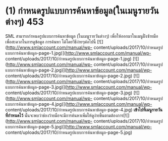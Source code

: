# (1)	กำหนดรูปแบบการค้นหาข้อมูล(ในเมนูรายวันต่างๆ) 453

SML สามารถกำหนดรูปแบบการค้นหาข้อมูล (ในเมนูรายวันต่างๆ)
เพื่อให้ออกมาในเมนูฝั่งซ้ายมือเพื่อสะดวกในการดูข้อมูล การค้นหา
ได้โดยวิธีง่ายๆต่อไปนี้ [![](http://www.smlaccount.com/manual/wp-
content/uploads/2017/10/กำหนดรูปแบบการค้นหาข้อมูล-page-1.jpg)](http://www.smlaccount.com/manual/wp-
content/uploads/2017/10/กำหนดรูปแบบการค้นหาข้อมูล-page-1.jpg)
[![](http://www.smlaccount.com/manual/wp-
content/uploads/2017/10/กำหนดรูปแบบการค้นหาข้อมูล-page-2.jpg)](http://www.smlaccount.com/manual/wp-
content/uploads/2017/10/กำหนดรูปแบบการค้นหาข้อมูล-page-2.jpg)
[![](http://www.smlaccount.com/manual/wp-
content/uploads/2017/10/กำหนดรูปแบบการค้นหาข้อมูล-page-3.jpg)](http://www.smlaccount.com/manual/wp-
content/uploads/2017/10/กำหนดรูปแบบการค้นหาข้อมูล-page-3.jpg)
[![](http://www.smlaccount.com/manual/wp-
content/uploads/2017/10/กำหนดรูปแบบการค้นหาข้อมูล-page-4.jpg)](http://www.smlaccount.com/manual/wp-
content/uploads/2017/10/กำหนดรูปแบบการค้นหาข้อมูล-page-4.jpg)
**เข้าไปที่เมนูรายวันที่กำหนดไว้**
นั้นจะพบว่าช่องว้ายมือจะมีการค้นหาเพิ่มให้ดูง่ายขึ้นตามต้องการ[![](http://www.smlaccount.com/manual/wp-
content/uploads/2017/10/กำหนดรูปแบบการค้นหาข้อมูล-page-5.jpg)](http://www.smlaccount.com/manual/wp-
content/uploads/2017/10/กำหนดรูปแบบการค้นหาข้อมูล-page-5.jpg)

